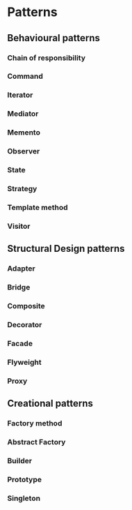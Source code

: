 # Patterns

## Behavioural patterns

### Chain of responsibility

### Command

### Iterator

### Mediator

### Memento

### Observer

### State

### Strategy

### Template method

### Visitor

## Structural Design patterns

### Adapter

### Bridge

### Composite

### Decorator

### Facade

### Flyweight

### Proxy

## Creational patterns

### Factory method

### Abstract Factory

### Builder

### Prototype

### Singleton
